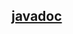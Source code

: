 ## [javadoc](https://meteahmetyakar.github.io/simple-social-media-app/javadoc/SocialMedia/package-summary.html)
